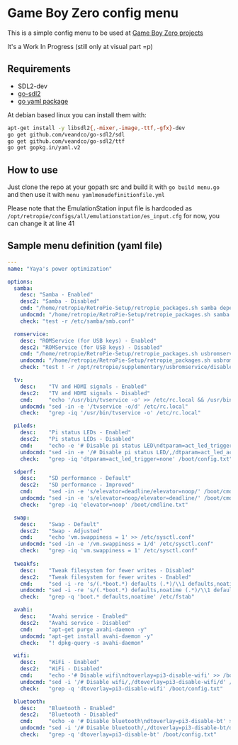 # Game Boy Zero config menu

This is a simple config menu to be used at [Game Boy Zero projects](http://www.sudomod.com/wiki/index.php?title=Game_Boy_Zero)

It's a Work In Progress (still only at visual part =p)

## Requirements

*  SDL2-dev
*  [go-sdl2](https://github.com/veandco/go-sdl2/)
*  [go yaml package](http://gopkg.in/yaml.v2)

At debian based linux you can install them with:
```bash
apt-get install -y libsdl2{,-mixer,-image,-ttf,-gfx}-dev
go get github.com/veandco/go-sdl2/sdl
go get github.com/veandco/go-sdl2/ttf
go get gopkg.in/yaml.v2
```

## How to use

Just clone the repo at your gopath src and build it with `go build menu.go` and then use it with `menu yamlmenudefinitionfile.yml`

Please note that the EmulationStation input file is hardcoded as `/opt/retropie/configs/all/emulationstation/es_input.cfg` for now, you can change it at line 41

## Sample menu definition (yaml file)
```yaml
---
name: "Yaya's power optimization"

options:
  samba:
    desc: "Samba - Enabled"
    desc2: "Samba - Disabled"
    cmd: "/home/retropie/RetroPie-Setup/retropie_packages.sh samba depends remove"
    undocmd: "/home/retropie/RetroPie-Setup/retropie_packages.sh samba depends install && /home/retropie/RetroPie-Setup/retropie_packages.sh samba install_shares"
    check: "test -r /etc/samba/smb.conf"

  romservice:
    desc: "ROMService (for USB keys) - Enabled"
    desc2: "ROMService (for USB keys) - Disabled"
    cmd: "/home/retropie/RetroPie-Setup/retropie_packages.sh usbromservice enable"
    undocmd: "/home/retropie/RetroPie-Setup/retropie_packages.sh usbromservice disable"
    check: "test ! -r /opt/retropie/supplementary/usbromservice/disabled"

  tv:
    desc:    "TV and HDMI signals - Enabled"
    desc2:   "TV and HDMI signals - Disabled"
    cmd:     "echo '/usr/bin/tvservice -o' >> /etc/rc.local && /usr/bin/tvservice -o"
    undocmd: "sed -in -e '/tvservice -o/d' /etc/rc.local"
    check:   "grep -iq '/usr/bin/tvservice -o' /etc/rc.local"

  pileds:
    desc:    "Pi status LEDs - Enabled"
    desc2:   "Pi status LEDs - Disabled"
    cmd:     "echo -e '# Disable pi status LED\ndtparam=act_led_trigger=none\ndtparam=act_led_activelow=on' >> /boot/config.txt"
    undocmd: "sed -in -e '/# Disable pi status LED/,/dtparam=act_led_activelow=on/d' /boot/config.txt"
    check:   "grep -iq 'dtparam=act_led_trigger=none' /boot/config.txt"

  sdperf:
    desc:    "SD performance - Default"
    desc2:   "SD performance - Improved"
    cmd:     "sed -in -e 's/elevator=deadline/elevator=noop/' /boot/cmdline.txt"
    undocmd: "sed -in -e 's/elevator=noop/elevator=deadline/' /boot/cmdline.txt"
    check:   "grep -iq 'elevator=noop' /boot/cmdline.txt"

  swap:
    desc:    "Swap - Default"
    desc2:   "Swap - Adjusted"
    cmd:     "echo 'vm.swappiness = 1' >> /etc/sysctl.conf"
    undocmd: "sed -in -e '/vm.swappiness = 1/d' /etc/sysctl.conf"
    check:   "grep -iq 'vm.swappiness = 1' /etc/sysctl.conf"
    
  tweakfs:
    desc:    "Tweak filesystem for fewer writes - Disabled"
    desc2:   "Tweak filesystem for fewer writes - Enabled"
    cmd:     "sed -i -re 's/(.*boot.*) defaults (.*)/\\1 defaults,noatime \\2/' /etc/fstab"
    undocmd: "sed -i -re 's/(.*boot.*) defaults,noatime (.*)/\\1 defaults \\2/' /etc/fstab"
    check:   "grep -q 'boot.* defaults,noatime' /etc/fstab"

  avahi:
    desc:    "Avahi service - Enabled"
    desc2:   "Avahi service - Disabled"
    cmd:     "apt-get purge avahi-daemon -y"
    undocmd: "apt-get install avahi-daemon -y"
    check:   "! dpkg-query -s avahi-daemon"

  wifi:
    desc:    "WiFi - Enabled"
    desc2:   "WiFi - Disabled"
    cmd:     "echo -'# Disable wifi\ndtoverlay=pi3-disable-wifi' >> /boot/config.txt && ifdown wlan0"
    undocmd: "sed -i '/# Disable wifi/,/dtoverlay=pi3-disable-wifi/d' /boot/config.txt && ifup wlan0"
    check:   "grep -q 'dtoverlay=pi3-disable-wifi' /boot/config.txt"

  bluetooth:
    desc:    "Bluetooth - Enabled"
    desc2:   "Bluetooth - Disabled"
    cmd:     "echo -e '# Disable bluetooth\ndtoverlay=pi3-disable-bt' >> /boot/config.txt"
    undocmd: "sed -i '/# Disable bluetooth/,/dtoverlay=pi3-disable-bt/d' /boot/config.txt"
    check:   "grep -q 'dtoverlay=pi3-disable-bt' /boot/config.txt"
```
